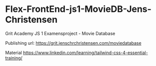 # Flex-FrontEnd-js1-MovieDB-Jens-Christensen
Grit Academy JS 1 Examensproject - Movie Database


Publishing url: https://grit.jenschrchristensen.com/moviedatabase

Material
https://www.linkedin.com/learning/tailwind-css-4-essential-training/